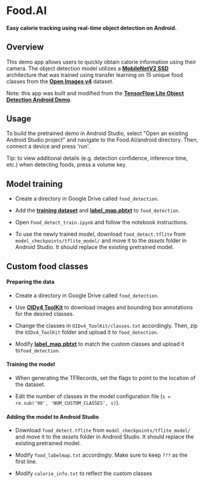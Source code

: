 # Food.AI
#### Easy calorie tracking using real-time object detection on Android.

<!-- TODO(b/124116863): Add app screenshot. -->

## Overview
This demo app allows users to quickly obtain calorie information using their camera. The object detection model utilizes a **[MobileNetV2 SSD](https://github.com/tensorflow/models/tree/master/research/object_detection)** architecture that was trained using transfer learning on 15 unique food classes from the **[Open Images v4](https://storage.googleapis.com/openimages/web/factsfigures_v4.html)** dataset.

Note: this app was built and modified from the **[TensorFlow Lite Object Detection Android Demo](https://github.com/tensorflow/examples/tree/d0046f3f18c66634395819a50ea6bda65f8bd0ac/lite/examples/object_detection/android)**.


## Usage
To build the pretrained demo in Android Studio, select "Open an existing Android Studio project" and navigate to the Food.AI/android directory. Then, connect a device and press 'run'. 

Tip: to view additional details (e.g. detection confidence, inference time, etc.) when detecting foods, press a volume key.


## Model training
* Create a directory in Google Drive called `food_detection`.

* Add the **[training dataset](https://drive.google.com/file/d/11WC6XPp4kHGN1vEzl_ZRnFla99pxIs33/view?usp=sharing)** and **[label_map.pbtxt](https://drive.google.com/file/d/1R5KhvedYJ_7SzHGugl-Qbff0Gh9JAEjU/view?usp=sharing)** to `food_detection`.

* Open `Food_detect_train.ipynb` and follow the notebook instructions.

* To use the newly trained model, download `food_detect.tflite` from `model_checkpoints/tflite_model/` and move it to the _assets_ folder in Android Studio. It should replace the existing pretrained model.

## Custom food classes
#### Preparing the data
* Create a directory in Google Drive called `food_detection`.

* Use **[OIDv4 ToolKit](https://github.com/EscVM/OIDv4_ToolKit)** to download images and bounding box annotations for the desired classes.

* Change the classes in `OIDv4_ToolKit/classes.txt` accordingly. Then, zip the `OIDv4_ToolKit` folder and upload it to `food_detection`.

* Modify **[label_map.pbtxt](https://github.com/tensorflow/models/blob/master/research/object_detection/data/kitti_label_map.pbtxt)** to match the custom classes and upload it to`food_detection`.

#### Training the model
* When generating the TFRecords, set the flags to point to the location of the dataset. 

* Edit the number of classes in the model configuration file (`s = re.sub('90', 'NUM_CUSTOM_CLASSES', s)`).

#### Adding the model to Android Studio
* Download `food_detect.tflite` from `model_checkpoints/tflite_model/` and move it to the _assets_ folder in Android Studio. It should replace the existing pretrained model.

* Modify `food_labelmap.txt` accordingly. Make sure to keep `???` as the first line.

* Modify `calorie_info.txt` to reflect the custom classes









